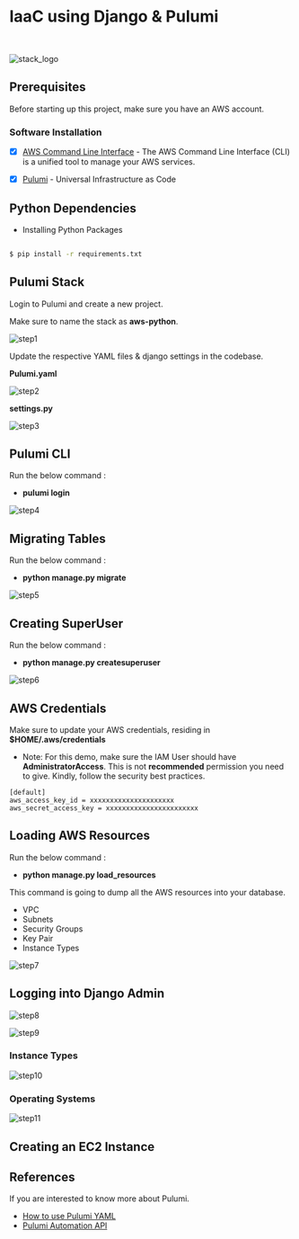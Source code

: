 # IaaC using Django & Pulumi
<br>

![stack_logo](./misc/images/pulumi_automation.png)

## Prerequisites 

Before starting up this project, make sure you have an AWS account.

### Software Installation

- [x] [AWS Command Line Interface](https://aws.amazon.com/cli/) - The AWS Command Line Interface (CLI) is a unified tool to manage your AWS services.


- [x] [Pulumi](https://www.pulumi.com/) - Universal Infrastructure as Code


## Python Dependencies

- Installing Python Packages

```bash

$ pip install -r requirements.txt

```

## Pulumi Stack

Login to Pulumi and create a new project.

Make sure to name the stack as **aws-python**.


![step1](./misc/images/step1.png)


Update the respective YAML files & django settings in the codebase.

**Pulumi.yaml**

![step2](./misc/images/step2.png)

**settings.py**

![step3](./misc/images/step3.png)


## Pulumi CLI

Run the below command :
- **pulumi login**

![step4](./misc/images/step4.png)



## Migrating Tables

Run the below command :

- **python manage.py migrate**

![step5](./misc/images/step5.png)


## Creating SuperUser

Run the below command : 

- **python manage.py createsuperuser**

![step6](./misc/images/step6.png)


## AWS Credentials

Make sure to update your AWS credentials, residing in **$HOME/.aws/credentials**

* Note: For this demo, make sure the IAM User should have **AdministratorAccess**. This is not **recommended** permission you need to give. Kindly, follow the security best practices.

```
[default]
aws_access_key_id = xxxxxxxxxxxxxxxxxxxxx
aws_secret_access_key = xxxxxxxxxxxxxxxxxxxxxxx
```


## Loading AWS Resources

Run the below command : 

- **python manage.py load_resources**

This command is going to dump all the AWS resources into your database.
- VPC
- Subnets
- Security Groups
- Key Pair
- Instance Types


![step7](./misc/images/step7.png)

## Logging into Django Admin

![step8](./misc/images/step8.png)

![step9](./misc/images/step9.png)


### Instance Types

![step10](./misc/images/step10.png)

### Operating Systems

![step11](./misc/images/step11.png)


## Creating an EC2 Instance





## References

If you are interested to know more about Pulumi.

- [How to use Pulumi YAML](https://www.pulumi.com/docs/intro/languages/yaml/)
- [Pulumi Automation API](https://www.pulumi.com/automation/) 